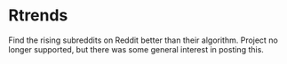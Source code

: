 # Rtrends

Find the rising subreddits on Reddit better than their algorithm. Project 
no longer supported, but there was some general interest in posting this.

